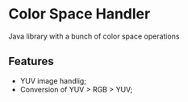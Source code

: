 # Color Space Handler
Java library with a bunch of color space operations

## Features

* YUV image handlig;
* Conversion of YUV > RGB > YUV;